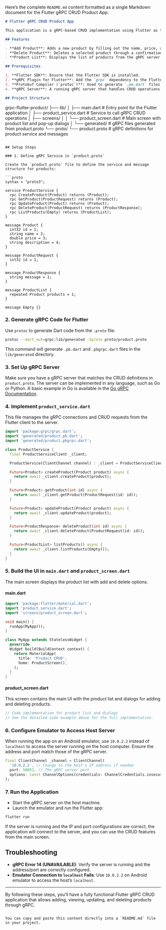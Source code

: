 Here’s the complete `README.md` content formatted as a single Markdown document for the Flutter gRPC CRUD Product App:

```markdown
# Flutter gRPC CRUD Product App

This application is a gRPC-based CRUD implementation using Flutter as the client and a gRPC server defined via a `.proto` file. The app features a single product screen with add and delete functionality via a pop-up dialog.

## Features

- **Add Product**: Adds a new product by filling out the name, price, and description fields.
- **Delete Product**: Deletes a selected product through a confirmation pop-up.
- **Product List**: Displays the list of products from the gRPC server.

## Prerequisites

1. **Flutter SDK**: Ensure that the Flutter SDK is installed.
2. **gRPC Plugin for Flutter**: Add the `grpc` dependency to the Flutter project.
3. **Protobuf Compiler (`protoc`)**: Used to generate `.pb.dart` files from the `.proto` file.
4. **gRPC Server**: A running gRPC server that handles CRUD operations for products.

## Project Structure
```

grpc-flutter-product/
├── lib/
│   ├── main.dart                 # Entry point for the Flutter application
│   ├── product_service.dart      # Service to call gRPC CRUD operations
│   ├── screens/
│   │   └── product_screen.dart   # Main screen with product list and pop-up dialogs
│   └── generated/               # gRPC files generated from product.proto
└── proto/
    └── product.proto            # gRPC definitions for product service and messages

````

## Setup Steps

### 1. Define gRPC Service in `product.proto`

Create the `product.proto` file to define the service and message structure for products:

```proto
syntax = "proto3";

service ProductService {
  rpc CreateProduct(Product) returns (Product);
  rpc GetProduct(ProductRequest) returns (Product);
  rpc UpdateProduct(Product) returns (Product);
  rpc DeleteProduct(ProductRequest) returns (ProductResponse);
  rpc ListProducts(Empty) returns (ProductList);
}

message Product {
  int32 id = 1;
  string name = 2;
  double price = 3;
  string description = 4;
}

message ProductRequest {
  int32 id = 1;
}

message ProductResponse {
  string message = 1;
}

message ProductList {
  repeated Product products = 1;
}

message Empty {}
````

### 2. Generate gRPC Code for Flutter

Use `protoc` to generate Dart code from the `.proto` file:

```bash
protoc --dart_out=grpc:lib/generated -Iproto proto/product.proto
```

This command will generate `.pb.dart` and `.pbgrpc.dart` files in the `lib/generated` directory.

### 3. Set Up gRPC Server

Make sure you have a gRPC server that matches the CRUD definitions in `product.proto`. The server can be implemented in any language, such as Go or Python. A basic example in Go is available in the [Go gRPC Documentation](https://grpc.io/docs/languages/go/).

### 4. Implement `product_service.dart`

This file manages the gRPC connections and CRUD requests from the Flutter client to the server.

```dart
import 'package:grpc/grpc.dart';
import 'generated/product.pb.dart';
import 'generated/product.pbgrpc.dart';

class ProductService {
  final ProductServiceClient _client;

  ProductService(ClientChannel channel) : _client = ProductServiceClient(channel);

  Future<Product> createProduct(Product product) async {
    return await _client.createProduct(product);
  }

  Future<Product> getProduct(int id) async {
    return await _client.getProduct(ProductRequest(id: id));
  }

  Future<Product> updateProduct(Product product) async {
    return await _client.updateProduct(product);
  }

  Future<ProductResponse> deleteProduct(int id) async {
    return await _client.deleteProduct(ProductRequest(id: id));
  }

  Future<ProductList> listProducts() async {
    return await _client.listProducts(Empty());
  }
}
```

### 5. Build the UI in `main.dart` and `product_screen.dart`

The main screen displays the product list with add and delete options.

#### main.dart

```dart
import 'package:flutter/material.dart';
import 'product_service.dart';
import 'screens/product_screen.dart';

void main() {
  runApp(MyApp());
}

class MyApp extends StatelessWidget {
  @override
  Widget build(BuildContext context) {
    return MaterialApp(
      title: 'Product CRUD',
      home: ProductScreen(),
    );
  }
}
```

#### product_screen.dart

This screen contains the main UI with the product list and dialogs for adding and deleting products.

```dart
// Code implementation for product list and dialogs
// See the detailed code example above for the full implementation.
```

### 6. Configure Emulator to Access Host Server

When running the app on an Android emulator, use `10.0.2.2` instead of `localhost` to access the server running on the host computer. Ensure the address and port match those of the gRPC server.

```dart
final ClientChannel _channel = ClientChannel(
  '10.0.2.2', // Change to the host's IP address if needed
  port: 50051, // The gRPC server port
  options: const ChannelOptions(credentials: ChannelCredentials.insecure()),
);
```

### 7. Run the Application

- Start the gRPC server on the host machine.
- Launch the emulator and run the Flutter app:

```bash
flutter run
```

If the server is running and the IP and port configurations are correct, the application will connect to the server, and you can use the CRUD features from the main screen.

## Troubleshooting

- **gRPC Error 14 (UNAVAILABLE)**: Verify the server is running and the address/port are correctly configured.
- **Emulator Connection to `localhost` Fails**: Use `10.0.2.2` on Android emulator to access the host’s `localhost`.

---

By following these steps, you’ll have a fully functional Flutter gRPC CRUD application that allows adding, viewing, updating, and deleting products through gRPC.

```

You can copy and paste this content directly into a `README.md` file in your project.
```
